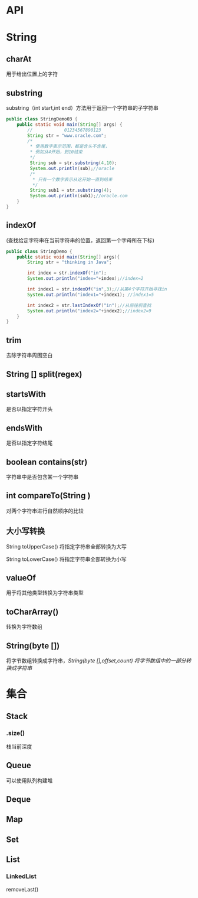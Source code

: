 # API

# String

## charAt

用于给出位置上的字符 

## substring

 substring（int start,int end）方法用于返回一个字符串的子字符串

```java
public class StringDemo03 {
    public static void main(String[] args) {
        //            01234567890123
        String str = "www.oracle.com";
        /*
         * 使用数字表示范围，都是含头不含尾，
         * 例如从4开始，到10结束
         */
         String sub = str.substring(4,10);
         System.out.println(sub);//oracle
         /*
          * 只有一个数字表示从这开始一直到结束
          */
         String sub1 = str.substring(4);
         System.out.println(sub1);//oracle.com
    }
}
```

## indexOf

 (查找给定字符串在当前字符串的位置，返回第一个字母所在下标)

```java
public class StringDemo {
    public static void main(String[] args){
        String str = "thinking in Java";

        int index = str.indexOf("in");
        System.out.println("index="+index);//index=2

        int index1 = str.indexOf("in",3);//从第4个字符开始寻找in
        System.out.println("index1="+index1); //index1=5

        int index2 = str.lastIndexOf("in");//从后往前查找
        System.out.println("index2="+index2);//index2=9
    }
}
```

## trim

去除字符串周围空白

## String [] split(regex)

## startsWith

是否以指定字符开头

## endsWith

是否以指定字符结尾

## boolean contains(str)

字符串中是否包含某一个字符串

## int compareTo(String )

对两个字符串进行自然顺序的比较

## 大小写转换

String toUpperCase() 将指定字符串全部转换为大写

String toLowerCase() 将指定字符串全部转换为小写

## valueOf

用于将其他类型转换为字符串类型

##  toCharArray()

转换为字符数组

## String(byte [])

 将字节数组转换成字符串，*String(byte [],offset,count) 将字节数组中的一部分转换成字符串*

# 集合

## Stack

### .size()

栈当前深度

## Queue

可以使用队列构建堆

## Deque

## Map

## Set

## List

### LinkedList

removeLast()